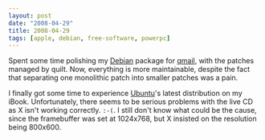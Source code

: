 ```yaml
---
layout: post
date: "2008-04-29"
title: 2008-04-29
tags: [apple, debian, free-software, powerpc]
---
```

Spent some time polishing my [Debian](http://www.debian.org/)
package for [qmail](http://cr.yp.to/), with the patches managed by
quilt. Now, everything is more maintainable, despite the fact that
separating one monolithic patch into smaller patches was a pain.

I finally got some time to experience
[Ubuntu](http://www.ubuntu.org/)'s latest distribution on my iBook.
Unfortunately, there seems to be serious problems with the live CD
as X isn't working correctly. `:-(`. I still don't know what could
be the cause, since the framebuffer was set at 1024x768, but X
insisted on the resolution being 800x600.


